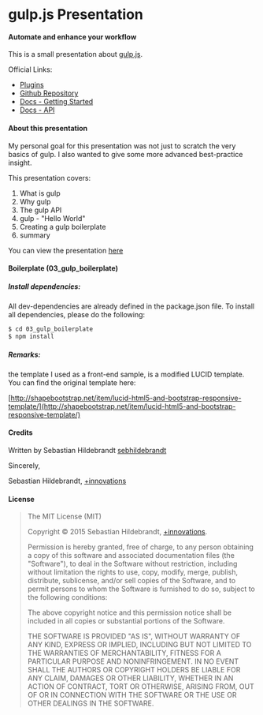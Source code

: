 # gulp.js Presentation

#### Automate and enhance your workflow

This is a small presentation about [gulp.js](http://gulpjs.com). 

Official Links:

- [Plugins](http://gulpjs.com/plugins/)
- [Github Repository](https://github.com/gulpjs/gulp)
- [Docs - Getting Started](https://github.com/gulpjs/gulp/blob/master/docs/getting-started.md)
- [Docs - API](https://github.com/gulpjs/gulp/blob/master/docs/API.md)

#### About this presentation

My personal goal for this presentation was not just to scratch the very basics of gulp. I also wanted to give some more advanced best-practice insight.

This presentation covers:

1. What is gulp
2. Why gulp
3. The gulp API
4. gulp - "Hello World"
5. Creating a gulp boilerplate 
6. summary

You can view the presentation [here](https://www.plus-innovations.com/presentations/gulpjs)

#### Boilerplate (03_gulp_boilerplate)

##### Install dependencies:

All dev-dependencies are already defined in the package.json file. To install all dependencies, please do the following:

```bash
$ cd 03_gulp_boilerplate
$ npm install
```

##### Remarks: 

the template I used as a front-end sample, is a modified LUCID template. You can find the original template here:

[http://shapebootstrap.net/item/lucid-html5-and-bootstrap-responsive-template/](http://shapebootstrap.net/item/lucid-html5-and-bootstrap-responsive-template/)


#### Credits

Written by Sebastian Hildebrandt [sebhildebrandt](https://github.com/sebhildebrandt)

Sincerely,

Sebastian Hildebrandt, [+innovations](http://www.plus-innovations.com)


#### License

>The MIT License (MIT)
>
>Copyright &copy; 2015 Sebastian Hildebrandt, [+innovations](http://www.plus-innovations.com).
>
>Permission is hereby granted, free of charge, to any person obtaining a copy
>of this software and associated documentation files (the "Software"), to deal
>in the Software without restriction, including without limitation the rights
>to use, copy, modify, merge, publish, distribute, sublicense, and/or sell
>copies of the Software, and to permit persons to whom the Software is
>furnished to do so, subject to the following conditions:
>
>The above copyright notice and this permission notice shall be included in
>all copies or substantial portions of the Software.
>
>THE SOFTWARE IS PROVIDED "AS IS", WITHOUT WARRANTY OF ANY KIND, EXPRESS OR
>IMPLIED, INCLUDING BUT NOT LIMITED TO THE WARRANTIES OF MERCHANTABILITY,
>FITNESS FOR A PARTICULAR PURPOSE AND NONINFRINGEMENT. IN NO EVENT SHALL THE
>AUTHORS OR COPYRIGHT HOLDERS BE LIABLE FOR ANY CLAIM, DAMAGES OR OTHER
>LIABILITY, WHETHER IN AN ACTION OF CONTRACT, TORT OR OTHERWISE, ARISING FROM,
>OUT OF OR IN CONNECTION WITH THE SOFTWARE OR THE USE OR OTHER DEALINGS IN
>THE SOFTWARE.
